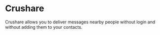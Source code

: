 # Crushare
 Crushare allows you to deliver messages nearby people without login and without adding them to your contacts.
